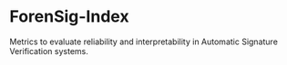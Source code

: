 # ForenSig-Index
Metrics to evaluate reliability and interpretability in Automatic Signature Verification systems.
